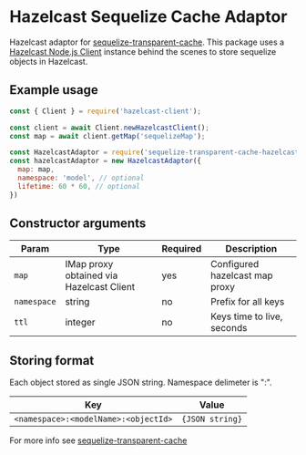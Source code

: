 # Hazelcast Sequelize Cache Adaptor

Hazelcast adaptor for [sequelize-transparent-cache](https://www.npmjs.com/package/sequelize-transparent-cache). This package uses a [Hazelcast Node.js Client](https://github.com/hazelcast/hazelcast-nodejs-client) instance behind the scenes to store sequelize objects in Hazelcast.

## Example usage

```javascript
const { Client } = require('hazelcast-client');

const client = await Client.newHazelcastClient();
const map = await client.getMap('sequelizeMap');

const HazelcastAdaptor = require('sequelize-transparent-cache-hazelcast')
const hazelcastAdaptor = new HazelcastAdaptor({
  map: map,
  namespace: 'model', // optional
  lifetime: 60 * 60, // optional
})
```

## Constructor arguments

| Param       | Type                                     | Required | Description                   |
|-------------|------------------------------------------|----------|-------------------------------|
| `map`       | IMap proxy obtained via Hazelcast Client | yes      | Configured hazelcast map proxy|
| `namespace` | string                                   | no       | Prefix for all keys           |
| `ttl`  | integer                                       | no       | Keys time to live, seconds    |

## Storing format
Each object stored as single JSON string.
Namespace delimeter is ":".

| Key                                  | Value           |
|--------------------------------------|-----------------|
| `<namespace>:<modelName>:<objectId>` | `{JSON string}` |

For more info see [sequelize-transparent-cache](https://www.npmjs.com/package/sequelize-transparent-cache)